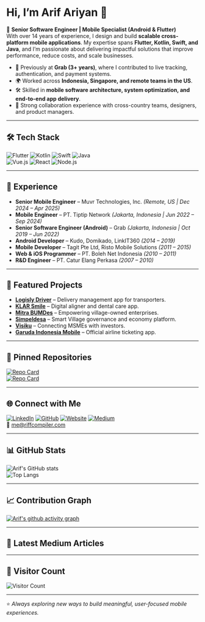 # Hi, I’m Arif Ariyan 👋  

🚀 **Senior Software Engineer | Mobile Specialist (Android & Flutter)**  
With over 14 years of experience, I design and build **scalable cross-platform mobile applications**. My expertise spans **Flutter, Kotlin, Swift, and Java**, and I’m passionate about delivering impactful solutions that improve performance, reduce costs, and scale businesses.  

- 💼 Previously at **Grab (3+ years)**, where I contributed to live tracking, authentication, and payment systems.  
- 🌍 Worked across **Indonesia, Singapore, and remote teams in the US**.  
- 🛠 Skilled in **mobile software architecture, system optimization, and end-to-end app delivery**.  
- 🤝 Strong collaboration experience with cross-country teams, designers, and product managers.  

---

## 🛠️ Tech Stack
![Flutter](https://img.shields.io/badge/Flutter-02569B?style=for-the-badge&logo=flutter&logoColor=white)
![Kotlin](https://img.shields.io/badge/Kotlin-0095D5?style=for-the-badge&logo=kotlin&logoColor=white)
![Swift](https://img.shields.io/badge/Swift-FA7343?style=for-the-badge&logo=swift&logoColor=white)
![Java](https://img.shields.io/badge/Java-007396?style=for-the-badge&logo=java&logoColor=white)  
![Vue.js](https://img.shields.io/badge/Vue.js-35495E?style=for-the-badge&logo=vuedotjs&logoColor=4FC08D)
![React](https://img.shields.io/badge/React-20232A?style=for-the-badge&logo=react&logoColor=61DAFB)
![Node.js](https://img.shields.io/badge/Node.js-339933?style=for-the-badge&logo=nodedotjs&logoColor=white)

---

## 📌 Experience
- **Senior Mobile Engineer** – Muvr Technologies, Inc. *(Remote, US | Dec 2024 – Apr 2025)*  
- **Mobile Engineer** – PT. Tiptip Network *(Jakarta, Indonesia | Jun 2022 – Sep 2024)*  
- **Senior Software Engineer (Android)** – Grab *(Jakarta, Indonesia | Oct 2019 – Jun 2022)*  
- **Android Developer** – Kudo, Domikado, LinkIT360 *(2014 – 2019)*  
- **Mobile Developer** – Tagit Pte Ltd, Risto Mobile Solutions *(2011 – 2015)*  
- **Web & iOS Programmer** – PT. Boleh Net Indonesia *(2010 – 2011)*  
- **R&D Engineer** – PT. Catur Elang Perkasa *(2007 – 2010)*  

---

## 📱 Featured Projects
- [**Logisly Driver**](https://play.google.com/store/apps/details?id=com.logisly.driver) – Delivery management app for transporters.  
- [**KLAR Smile**](https://play.google.com/store/apps/details?id=com.klar.klarsmile&hl=en_US) – Digital aligner and dental care app.  
- [**Mitra BUMDes**](https://play.google.com/store/apps/details?id=com.bumdes&hl=en_US) – Empowering village-owned enterprises.  
- [**Simpeldesa**](https://play.google.com/store/apps/details?id=com.simpeldesa&hl=en_US) – Smart Village governance and economy platform.  
- [**Visiku**](https://play.google.com/store/apps/details?id=com.simpeldesa&hl=en_US) – Connecting MSMEs with investors.  
- [**Garuda Indonesia Mobile**](https://play.google.com/store/apps/details?id=com.simpeldesa&hl=en_US) – Official airline ticketing app.  

---

## 📌 Pinned Repositories
[![Repo Card](https://github-readme-stats.vercel.app/api/pin/?username=obiwancenobi&repo=free_models&theme=tokyonight)](https://github.com/obiwancenobi/free_models)  
[![Repo Card](https://github-readme-stats.vercel.app/api/pin/?username=obiwancenobi&repo=readme-generator&theme=tokyonight)](https://github.com/obiwancenobi/readme-generator)  

---

## 🌐 Connect with Me
[![LinkedIn](https://img.shields.io/badge/LinkedIn-0A66C2?style=for-the-badge&logo=linkedin&logoColor=white)](https://linkedin.com/in/arif-ariyan)
[![GitHub](https://img.shields.io/badge/GitHub-181717?style=for-the-badge&logo=github&logoColor=white)](https://github.com/obiwancenobi)
[![Website](https://img.shields.io/badge/Website-000000?style=for-the-badge&logo=vercel&logoColor=white)](https://riffcompiler.com)
[![Medium](https://img.shields.io/badge/Medium-12100E?style=for-the-badge&logo=medium&logoColor=white)](https://medium.com/@obiwancenobi)  
📧 [me@riffcompiler.com](mailto:me@riffcompiler.com)  

---

## 📊 GitHub Stats
![Arif's GitHub stats](https://github-readme-stats.vercel.app/api?username=obiwancenobi&show_icons=true&theme=tokyonight)  
![Top Langs](https://github-readme-stats.vercel.app/api/top-langs/?username=obiwancenobi&layout=compact&theme=tokyonight)  

---

## 📈 Contribution Graph
[![Arif's github activity graph](https://github-readme-activity-graph.vercel.app/graph?username=obiwancenobi&theme=tokyo-night)](https://github.com/ashutosh00710/github-readme-activity-graph)

---

## 📝 Latest Medium Articles
<!-- BLOG-POST-LIST:START -->
<!-- BLOG-POST-LIST:END -->

---

## 👀 Visitor Count
![Visitor Count](https://komarev.com/ghpvc/?username=obiwancenobi&color=blue&style=flat-square)

---

⭐️ *Always exploring new ways to build meaningful, user-focused mobile experiences.*

